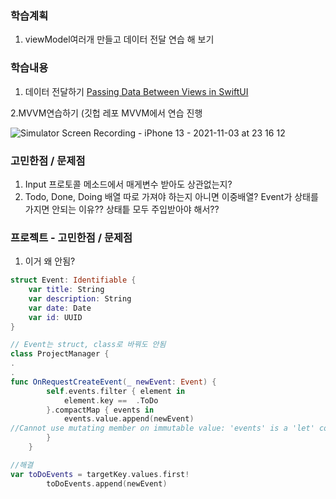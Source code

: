 ### 학습계획

1. viewModel여러개 만들고 데이터 전달 연습 해 보기 

### 학습내용
1. 데이터 전달하기 
[Passing Data Between Views in SwiftUI](https://www.youtube.com/watch?v=BCSP_uh0co0)

2.MVVM연습하기 (깃헙 레포 MVVM에서 연습 진행

![Simulator Screen Recording - iPhone 13 - 2021-11-03 at 23 16 12](https://user-images.githubusercontent.com/34529917/140084567-fb762cbd-fe4f-4a45-99fb-7c4726b6de71.gif)


### 고민한점 / 문제점

1. Input 프로토콜 메소드에서 매게변수 받아도 상관없는지? 
2. Todo, Done, Doing 배열 따로 가져야 하는지 아니면 이중배열? Event가 상태를 가지면 안되는 이유?? 상태틑 모두 주입받아야 해서??

### 프로젝트 - 고민한점 / 문제점

1. 이거 왜 안됨?

```swift
struct Event: Identifiable {
    var title: String
    var description: String
    var date: Date
    var id: UUID
}

// Event는 struct, class로 바꿔도 안됨 
class ProjectManager {
.
.
func OnRequestCreateEvent(_ newEvent: Event) {
        self.events.filter { element in
            element.key ==  .ToDo
        }.compactMap { events in
            events.value.append(newEvent)
//Cannot use mutating member on immutable value: 'events' is a 'let' constant
        }
    }
```

```swift
//해결
var toDoEvents = targetKey.values.first!
        toDoEvents.append(newEvent)
```
